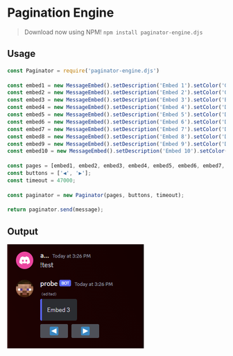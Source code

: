 # Pagination Engine

> Download now using NPM! `npm install paginator-engine.djs`

## Usage

```js
const Paginator = require('paginator-engine.djs')

const embed1 = new MessageEmbed().setDescription('Embed 1').setColor('GREY');
const embed2 = new MessageEmbed().setDescription('Embed 2').setColor('ORANGE');
const embed3 = new MessageEmbed().setDescription('Embed 3').setColor('BLURPLE');
const embed4 = new MessageEmbed().setDescription('Embed 4').setColor('DARK_GOLD');
const embed5 = new MessageEmbed().setDescription('Embed 5').setColor('DARK_GREEN');
const embed6 = new MessageEmbed().setDescription('Embed 6').setColor('DARK_PURPLE');
const embed7 = new MessageEmbed().setDescription('Embed 7').setColor('DARK_RED');
const embed8 = new MessageEmbed().setDescription('Embed 8').setColor('DARK_TEAL');
const embed9 = new MessageEmbed().setDescription('Embed 9').setColor('DARK_AQUA');
const embed10 = new MessageEmbed().setDescription('Embed 10').setColor('DARK_BLUE');

const pages = [embed1, embed2, embed3, embed4, embed5, embed6, embed7, embed8, embed9, embed10];
const buttons = ['◀️', '▶️'];
const timeout = 47000;

const paginator = new Paginator(pages, buttons, timeout);

return paginator.send(message);
```

## Output

![alt text](https://raw.githubusercontent.com/goalqm/pagination-engine/main/Paginator/botexample.png)
